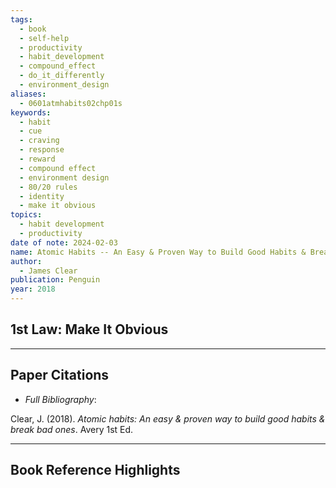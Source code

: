 ```yaml
---
tags:
  - book
  - self-help
  - productivity
  - habit_development
  - compound_effect
  - do_it_differently
  - environment_design
aliases:
  - 0601atmhabits02chp01s
keywords:
  - habit
  - cue
  - craving
  - response
  - reward
  - compound effect
  - environment design
  - 80/20 rules
  - identity
  - make it obvious
topics:
  - habit development
  - productivity
date of note: 2024-02-03
name: Atomic Habits -- An Easy & Proven Way to Build Good Habits & Break Bad Ones
author:
  - James Clear
publication: Penguin
year: 2018
---
```


## 1st Law: Make It Obvious





----------
## Paper Citations

- *Full Bibliography*:

Clear, J. (2018). _Atomic habits: An easy & proven way to build good habits & break bad ones_. Avery 1st Ed.


-----------
##  Book Reference Highlights

